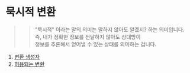 # 묵시적 변환

>> "묵시적" 이라는 말의 의미는 말하지 않아도 알겠지? 하는 의미입니다.  
>> 즉, 내가 정확한 정보를 전달하지 않아도 상대방이  
>> 정보를 추론해서 얻어낼 수 있는 상태를 의미하는 겁니다.  

  1. [변환 생성자](https://github.com/Nighthom/Files/tree/main/Study/C++/%EB%AC%B5%EC%8B%9C%EC%A0%81%20%EB%B3%80%ED%99%98/%EB%B3%80%ED%99%98%20%EC%83%9D%EC%84%B1%EC%9E%90)
  2. [허용되는 변환](https://github.com/Nighthom/Files/tree/main/Study/C%2B%2B/%EB%AC%B5%EC%8B%9C%EC%A0%81%20%EB%B3%80%ED%99%98/%ED%97%88%EC%9A%A9%EB%90%98%EB%8A%94%20%EB%B3%80%ED%99%98)
